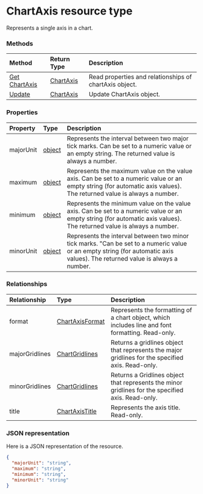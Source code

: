 # ChartAxis resource type

Represents a single axis in a chart.


### Methods

| Method		   | Return Type	|Description|
|:---------------|:--------|:----------|
|[Get ChartAxis](../api/chartaxis_get.md) | [ChartAxis](chartaxis.md) |Read properties and relationships of chartAxis object.|
|[Update](../api/chartaxis_update.md) | [ChartAxis](chartaxis.md)	|Update ChartAxis object. |

### Properties
| Property	   | Type	|Description|
|:---------------|:--------|:----------|
|majorUnit|[object](object.md)|Represents the interval between two major tick marks. Can be set to a numeric value or an empty string.  The returned value is always a number.|
|maximum|[object](object.md)|Represents the maximum value on the value axis.  Can be set to a numeric value or an empty string (for automatic axis values).  The returned value is always a number.|
|minimum|[object](object.md)|Represents the minimum value on the value axis. Can be set to a numeric value or an empty string (for automatic axis values).  The returned value is always a number.|
|minorUnit|[object](object.md)|Represents the interval between two minor tick marks. "Can be set to a numeric value or an empty string (for automatic axis values). The returned value is always a number.|

### Relationships
| Relationship | Type	|Description|
|:---------------|:--------|:----------|
|format|[ChartAxisFormat](chartaxisformat.md)|Represents the formatting of a chart object, which includes line and font formatting. Read-only.|
|majorGridlines|[ChartGridlines](chartgridlines.md)|Returns a gridlines object that represents the major gridlines for the specified axis. Read-only.|
|minorGridlines|[ChartGridlines](chartgridlines.md)|Returns a Gridlines object that represents the minor gridlines for the specified axis. Read-only.|
|title|[ChartAxisTitle](chartaxistitle.md)|Represents the axis title. Read-only.|

### JSON representation

Here is a JSON representation of the resource.

<!-- {
  "blockType": "resource",
  "optionalProperties": [

  ],
  "@odata.type": "microsoft.graph.chartaxis"
}-->

```json
{
  "majorUnit": "string",
  "maximum": "string",
  "minimum": "string",
  "minorUnit": "string"
}

```

<!-- uuid: 8fcb5dbc-d5aa-4681-8e31-b001d5168d79
2015-10-25 14:57:30 UTC -->
<!-- {
  "type": "#page.annotation",
  "description": "ChartAxis resource",
  "keywords": "",
  "section": "documentation",
  "tocPath": ""
}-->